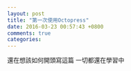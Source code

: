 ```yaml
---
layout: post
title: "第一次使用Octopress"
date: 2016-03-23 00:57:43 +0800
comments: true
categories:
---
```

還在想該如何開頭寫這篇
一切都還在學習中
